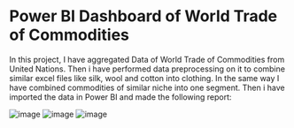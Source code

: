 # Power BI Dashboard of World Trade of Commodities

In this project, I have aggregated Data of World Trade of Commodities from United Nations. Then i have performed data preprocessing on it to combine similar excel files 
like silk, wool and cotton into clothing. In the same way I have combined commodities of similar niche into one segment. Then i have imported the data in Power BI and 
made the following report:

![image](https://user-images.githubusercontent.com/89645252/187392379-1918b049-22c8-42b0-adeb-01ec6c47acfc.png)
![image](https://user-images.githubusercontent.com/89645252/187392516-3e76e765-1a5d-4952-92c0-61285ff8a5f5.png)
![image](https://user-images.githubusercontent.com/89645252/187392636-30d39f4b-a939-441c-95f2-3af1cb7e38d9.png)

